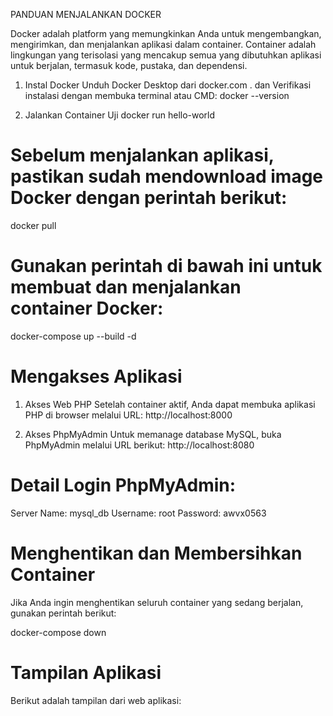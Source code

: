 PANDUAN MENJALANKAN DOCKER

Docker adalah platform yang memungkinkan Anda untuk mengembangkan, mengirimkan, dan menjalankan aplikasi dalam container. Container adalah lingkungan yang terisolasi yang mencakup semua yang dibutuhkan aplikasi untuk berjalan, termasuk kode, pustaka, dan dependensi. 

1. Instal Docker
Unduh Docker Desktop dari docker.com . dan Verifikasi instalasi dengan membuka terminal atau CMD:
docker --version

2. Jalankan Container Uji
docker run hello-world 

# Sebelum menjalankan aplikasi, pastikan sudah mendownload image Docker dengan perintah berikut:

docker pull  

# Gunakan perintah di bawah ini untuk membuat dan menjalankan container Docker:

docker-compose up --build -d  

# Mengakses Aplikasi
1. Akses Web PHP
Setelah container aktif, Anda dapat membuka aplikasi PHP di browser melalui URL:
http://localhost:8000

2. Akses PhpMyAdmin
Untuk memanage database MySQL, buka PhpMyAdmin melalui URL berikut:
http://localhost:8080

# Detail Login PhpMyAdmin:
Server Name: mysql_db
Username: root
Password: awvx0563

# Menghentikan dan Membersihkan Container
Jika Anda ingin menghentikan seluruh container yang sedang berjalan, gunakan perintah berikut:

docker-compose down  

# Tampilan Aplikasi
Berikut adalah tampilan dari web aplikasi: